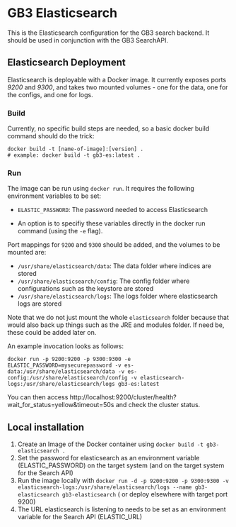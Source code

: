# GB3 Elasticsearch

This is the Elasticsearch configuration for the GB3 search backend. It should be used in conjunction with the GB3
SearchAPI.

## Elasticsearch Deployment

Elasticsearch is deployable with a Docker image. It currently exposes ports *9200* and *9300*, and takes two mounted
volumes - one for the data, one for the configs, and one for logs.

### Build

Currently, no specific build steps are needed, so a basic docker build command should do the trick:

```shell
docker build -t [name-of-image]:[version] .
# example: docker build -t gb3-es:latest .
```

### Run

The image can be run using `docker run`. It requires the following environment variables to be set:

* `ELASTIC_PASSWORD`: The password needed to access Elasticsearch

* An option is to specifiy these variables directly in the docker run command (using the `-e` flag).

Port mappings for `9200` and `9300` should be added, and the volumes to be mounted are:

* `/usr/share/elasticsearch/data`: The data folder where indices are stored
* `/usr/share/elasticsearch/config`: The config folder where configurations such as the keystore are stored
* `/usr/share/elasticsearch/logs`: The logs folder where elasticsearch logs are stored 

Note that we do not just mount the whole `elasticsearch` folder because that would also back up things such as the JRE
and modules folder. If need be, these could be added later on.

An example invocation looks as follows:

```shell
docker run -p 9200:9200 -p 9300:9300 -e ELASTIC_PASSWORD=mysecurepassword -v es-data:/usr/share/elasticsearch/data -v es-config:/usr/share/elasticsearch/config -v elasticsearch-logs:/usr/share/elasticsearch/logs gb3-es:latest
```

You can then access http://localhost:9200/cluster/health?wait_for_status=yellow&timeout=50s and check the cluster
status.


## Local installation

1. Create an Image of the Docker container using ```docker build -t gb3-elasticsearch .```
2. Set the password for elasticsearch as an environment variable (ELASTIC_PASSWORD) on the target system (and on the
   target system for the Search API)
2. Run the image locally with ```docker run -d -p 9200:9200 -p 9300:9300 -v elasticsearch-logs:/usr/share/elasticsearch/logs --name gb3-elasticsearch gb3-elasticsearch``` (
   or deploy elsewhere with target port 9200)
3. The URL elasticsearch is listening to needs to be set as an environment variable for the Search API (ELASTIC_URL)